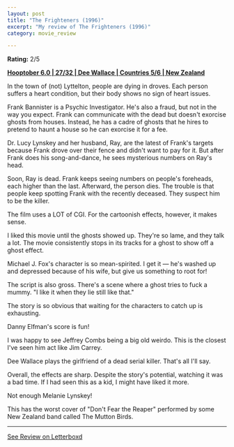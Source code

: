 ```yaml
---
layout: post
title: "The Frighteners (1996)"
excerpt: "My review of The Frighteners (1996)"
category: movie_review

---
```


**Rating:** 2/5

<b><a href="">Hooptober 6.0 | 27/32 | Dee Wallace | Countries 5/6 | New Zealand</a></b>

In the town of (not) Lyttelton, people are dying in droves. Each person suffers a heart condition, but their body shows no sign of heart issues.

Frank Bannister is a Psychic Investigator. He's also a fraud, but not in the way you expect. Frank can communicate with the dead but doesn't exorcise ghosts from houses. Instead, he has a cadre of ghosts that he hires to pretend to haunt a house so he can exorcise it for a fee.

Dr. Lucy Lynskey and her husband, Ray, are the latest of Frank's targets because Frank drove over their fence and didn't want to pay for it. But after Frank does his song-and-dance, he sees mysterious numbers on Ray's head.

Soon, Ray is dead. Frank keeps seeing numbers on people's foreheads, each higher than the last. Afterward, the person dies. The trouble is that people keep spotting Frank with the recently deceased. They suspect him to be the killer.

The film uses a LOT of CGI. For the cartoonish effects, however, it makes sense.

I liked this movie until the ghosts showed up. They're so lame, and they talk a lot. The movie consistently stops in its tracks for a ghost to show off a ghost effect.

Michael J. Fox's character is so mean-spirited. I get it — he's washed up and depressed because of his wife, but give us something to root for!

The script is also gross. There's a scene where a ghost tries to fuck a mummy. "I like it when they lie still like that."

The story is so obvious that waiting for the characters to catch up is exhausting.

Danny Elfman's score is fun!

I was happy to see Jeffrey Combs being a big old weirdo. This is the closest I've seen him act like Jim Carrey.

Dee Wallace plays the girlfriend of a dead serial killer. That's all I'll say.

Overall, the effects are sharp. Despite the story's potential, watching it was a bad time. If I had seen this as a kid, I might have liked it more.

Not enough Melanie Lynskey!

This has the worst cover of "Don't Fear the Reaper" performed by some New Zealand band called The Mutton Birds.

<hr>

[See Review on Letterboxd](https://boxd.it/69gDJF)
